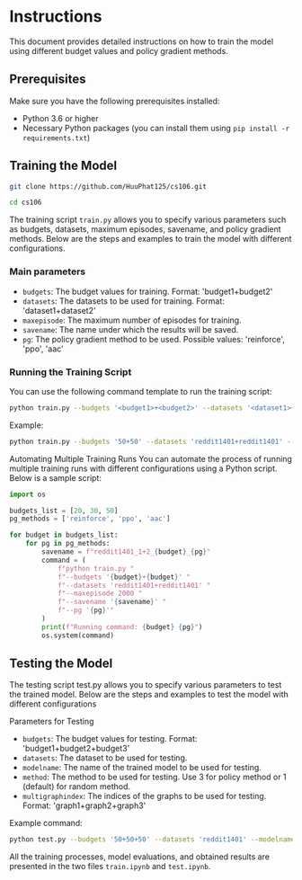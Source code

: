 # Instructions

This document provides detailed instructions on how to train the model using different budget values and policy gradient methods.



## Prerequisites

Make sure you have the following prerequisites installed:
- Python 3.6 or higher
- Necessary Python packages (you can install them using `pip install -r requirements.txt`)

## Training the Model

```sh
git clone https://github.com/HuuPhat125/cs106.git

cd cs106
```

The training script `train.py` allows you to specify various parameters such as budgets, datasets, maximum episodes, savename, and policy gradient methods. Below are the steps and examples to train the model with different configurations.

### Main parameters

- `budgets`: The budget values for training. Format: 'budget1+budget2'
- `datasets`: The datasets to be used for training. Format: 'dataset1+dataset2'
- `maxepisode`: The maximum number of episodes for training.
- `savename`: The name under which the results will be saved.
- `pg`: The policy gradient method to be used. Possible values: 'reinforce', 'ppo', 'aac'

### Running the Training Script

You can use the following command template to run the training script:

```sh
python train.py --budgets '<budget1>+<budget2>' --datasets '<dataset1>+<dataset2>' --maxepisode <maxepisode> --savename '<savename>' --pg '<pg_method>'
```
Example:

```sh
python train.py --budgets '50+50' --datasets 'reddit1401+reddit1401' --maxepisode 2000 --savename 'reddit1401_1+2_50_reinforce' --pg 'reinforce'
```

Automating Multiple Training Runs
You can automate the process of running multiple training runs with different configurations using a Python script. Below is a sample script:

```python
import os

budgets_list = [20, 30, 50]
pg_methods = ['reinforce', 'ppo', 'aac']

for budget in budgets_list:
    for pg in pg_methods:
        savename = f"reddit1401_1+2_{budget}_{pg}"
        command = (
            f"python train.py "
            f"--budgets '{budget}+{budget}' "
            f"--datasets 'reddit1401+reddit1401' "
            f"--maxepisode 2000 "
            f"--savename '{savename}' "
            f"--pg '{pg}'"
        )
        print(f"Running command: {budget} {pg}")
        os.system(command)
```
## Testing the Model

The testing script test.py allows you to specify various parameters to test the trained model. Below are the steps and examples to test the model with different configurations

Parameters for Testing
- `budgets`: The budget values for testing. Format: 'budget1+budget2+budget3'
- `datasets`: The dataset to be used for testing.
- `modelname`: The name of the trained model to be used for testing.
- `method`: The method to be used for testing. Use 3 for policy method or 1 (default) for random method.
- `multigraphindex`: The indices of the graphs to be used for testing. Format: 'graph1+graph2+graph3'
  
Example command:

```sh
python test.py --budgets '50+50+50' --datasets 'reddit1401' --modelname 'gcnreddit1401_1+2_50_reinforce_2001' --method 3 --multigraphindex 'graph3+graph4+graph5'
```
All the training processes, model evaluations, and obtained results are presented in the two files `train.ipynb` and `test.ipynb`.